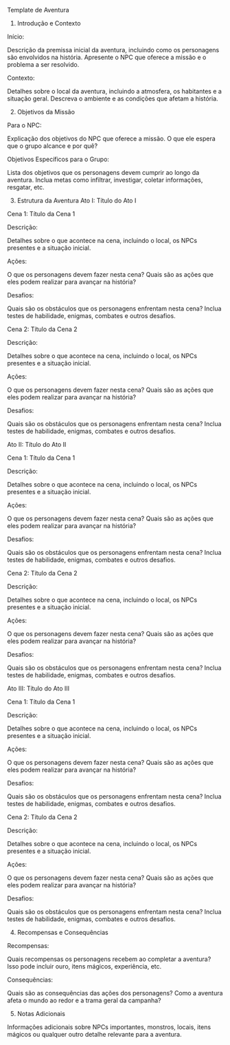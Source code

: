 Template de Aventura
1. Introdução e Contexto

Início:

Descrição da premissa inicial da aventura, incluindo como os personagens são envolvidos na história. Apresente o NPC que oferece a missão e o problema a ser resolvido.

Contexto:

Detalhes sobre o local da aventura, incluindo a atmosfera, os habitantes e a situação geral. Descreva o ambiente e as condições que afetam a história.

2. Objetivos da Missão

Para o NPC:

Explicação dos objetivos do NPC que oferece a missão. O que ele espera que o grupo alcance e por quê?

Objetivos Específicos para o Grupo:

Lista dos objetivos que os personagens devem cumprir ao longo da aventura. Inclua metas como infiltrar, investigar, coletar informações, resgatar, etc.

3. Estrutura da Aventura
Ato I: Título do Ato I

Cena 1: Título da Cena 1

Descrição:

Detalhes sobre o que acontece na cena, incluindo o local, os NPCs presentes e a situação inicial.

Ações:

O que os personagens devem fazer nesta cena? Quais são as ações que eles podem realizar para avançar na história?

Desafios:

Quais são os obstáculos que os personagens enfrentam nesta cena? Inclua testes de habilidade, enigmas, combates e outros desafios.

Cena 2: Título da Cena 2

Descrição:

Detalhes sobre o que acontece na cena, incluindo o local, os NPCs presentes e a situação inicial.

Ações:

O que os personagens devem fazer nesta cena? Quais são as ações que eles podem realizar para avançar na história?

Desafios:

Quais são os obstáculos que os personagens enfrentam nesta cena? Inclua testes de habilidade, enigmas, combates e outros desafios.

Ato II: Título do Ato II

Cena 1: Título da Cena 1

Descrição:

Detalhes sobre o que acontece na cena, incluindo o local, os NPCs presentes e a situação inicial.

Ações:

O que os personagens devem fazer nesta cena? Quais são as ações que eles podem realizar para avançar na história?

Desafios:

Quais são os obstáculos que os personagens enfrentam nesta cena? Inclua testes de habilidade, enigmas, combates e outros desafios.

Cena 2: Título da Cena 2

Descrição:

Detalhes sobre o que acontece na cena, incluindo o local, os NPCs presentes e a situação inicial.

Ações:

O que os personagens devem fazer nesta cena? Quais são as ações que eles podem realizar para avançar na história?

Desafios:

Quais são os obstáculos que os personagens enfrentam nesta cena? Inclua testes de habilidade, enigmas, combates e outros desafios.

Ato III: Título do Ato III

Cena 1: Título da Cena 1

Descrição:

Detalhes sobre o que acontece na cena, incluindo o local, os NPCs presentes e a situação inicial.

Ações:

O que os personagens devem fazer nesta cena? Quais são as ações que eles podem realizar para avançar na história?

Desafios:

Quais são os obstáculos que os personagens enfrentam nesta cena? Inclua testes de habilidade, enigmas, combates e outros desafios.

Cena 2: Título da Cena 2

Descrição:

Detalhes sobre o que acontece na cena, incluindo o local, os NPCs presentes e a situação inicial.

Ações:

O que os personagens devem fazer nesta cena? Quais são as ações que eles podem realizar para avançar na história?

Desafios:

Quais são os obstáculos que os personagens enfrentam nesta cena? Inclua testes de habilidade, enigmas, combates e outros desafios.

4. Recompensas e Consequências

Recompensas:

Quais recompensas os personagens recebem ao completar a aventura? Isso pode incluir ouro, itens mágicos, experiência, etc.

Consequências:

Quais são as consequências das ações dos personagens? Como a aventura afeta o mundo ao redor e a trama geral da campanha?

5. Notas Adicionais

Informações adicionais sobre NPCs importantes, monstros, locais, itens mágicos ou qualquer outro detalhe relevante para a aventura.